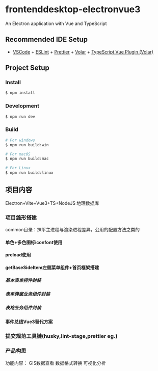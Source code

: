 # frontenddesktop-electronvue3

An Electron application with Vue and TypeScript

## Recommended IDE Setup

- [VSCode](https://code.visualstudio.com/) + [ESLint](https://marketplace.visualstudio.com/items?itemName=dbaeumer.vscode-eslint) + [Prettier](https://marketplace.visualstudio.com/items?itemName=esbenp.prettier-vscode) + [Volar](https://marketplace.visualstudio.com/items?itemName=Vue.volar) + [TypeScript Vue Plugin (Volar)](https://marketplace.visualstudio.com/items?itemName=Vue.vscode-typescript-vue-plugin)

## Project Setup

### Install

```bash
$ npm install
```

### Development

```bash
$ npm run dev
```

### Build

```bash
# For windows
$ npm run build:win

# For macOS
$ npm run build:mac

# For Linux
$ npm run build:linux
```

## 项目内容

Electron+Vite+Vue3+TS+NodeJS
地理数据库

### 项目雏形搭建
common目录：抹平主进程与渲染进程差异，公用的配置方法之类的
#### 单色+多色图标iconfont使用
#### preload使用
#### getBaseSideItem左侧菜单组件+首页框架搭建
##### 基本表单控件封装
##### 表单弹窗业务组件封装
##### 表格业务组件封装

#### 事件总线Vue3替代方案
### 提交规范工具链(husky,lint-stage,prettier eg.)
### 产品构思

功能内容：
GIS数据查看
数据格式转换
可视化分析

